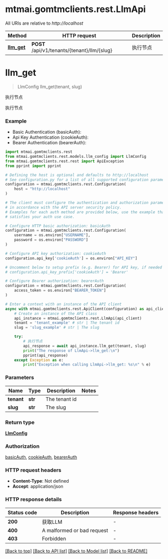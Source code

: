 # mtmai.gomtmclients.rest.LlmApi

All URIs are relative to *http://localhost*

Method | HTTP request | Description
------------- | ------------- | -------------
[**llm_get**](LlmApi.md#llm_get) | **POST** /api/v1/tenants/{tenant}/llm/{slug} | 执行节点


# **llm_get**
> LlmConfig llm_get(tenant, slug)

执行节点

执行节点

### Example

* Basic Authentication (basicAuth):
* Api Key Authentication (cookieAuth):
* Bearer Authentication (bearerAuth):

```python
import mtmai.gomtmclients.rest
from mtmai.gomtmclients.rest.models.llm_config import LlmConfig
from mtmai.gomtmclients.rest.rest import ApiException
from pprint import pprint

# Defining the host is optional and defaults to http://localhost
# See configuration.py for a list of all supported configuration parameters.
configuration = mtmai.gomtmclients.rest.Configuration(
    host = "http://localhost"
)

# The client must configure the authentication and authorization parameters
# in accordance with the API server security policy.
# Examples for each auth method are provided below, use the example that
# satisfies your auth use case.

# Configure HTTP basic authorization: basicAuth
configuration = mtmai.gomtmclients.rest.Configuration(
    username = os.environ["USERNAME"],
    password = os.environ["PASSWORD"]
)

# Configure API key authorization: cookieAuth
configuration.api_key['cookieAuth'] = os.environ["API_KEY"]

# Uncomment below to setup prefix (e.g. Bearer) for API key, if needed
# configuration.api_key_prefix['cookieAuth'] = 'Bearer'

# Configure Bearer authorization: bearerAuth
configuration = mtmai.gomtmclients.rest.Configuration(
    access_token = os.environ["BEARER_TOKEN"]
)

# Enter a context with an instance of the API client
async with mtmai.gomtmclients.rest.ApiClient(configuration) as api_client:
    # Create an instance of the API class
    api_instance = mtmai.gomtmclients.rest.LlmApi(api_client)
    tenant = 'tenant_example' # str | The tenant id
    slug = 'slug_example' # str | The slug

    try:
        # 执行节点
        api_response = await api_instance.llm_get(tenant, slug)
        print("The response of LlmApi->llm_get:\n")
        pprint(api_response)
    except Exception as e:
        print("Exception when calling LlmApi->llm_get: %s\n" % e)
```



### Parameters


Name | Type | Description  | Notes
------------- | ------------- | ------------- | -------------
 **tenant** | **str**| The tenant id | 
 **slug** | **str**| The slug | 

### Return type

[**LlmConfig**](LlmConfig.md)

### Authorization

[basicAuth](../README.md#basicAuth), [cookieAuth](../README.md#cookieAuth), [bearerAuth](../README.md#bearerAuth)

### HTTP request headers

 - **Content-Type**: Not defined
 - **Accept**: application/json

### HTTP response details

| Status code | Description | Response headers |
|-------------|-------------|------------------|
**200** | 获取LLM |  -  |
**400** | A malformed or bad request |  -  |
**403** | Forbidden |  -  |

[[Back to top]](#) [[Back to API list]](../README.md#documentation-for-api-endpoints) [[Back to Model list]](../README.md#documentation-for-models) [[Back to README]](../README.md)

